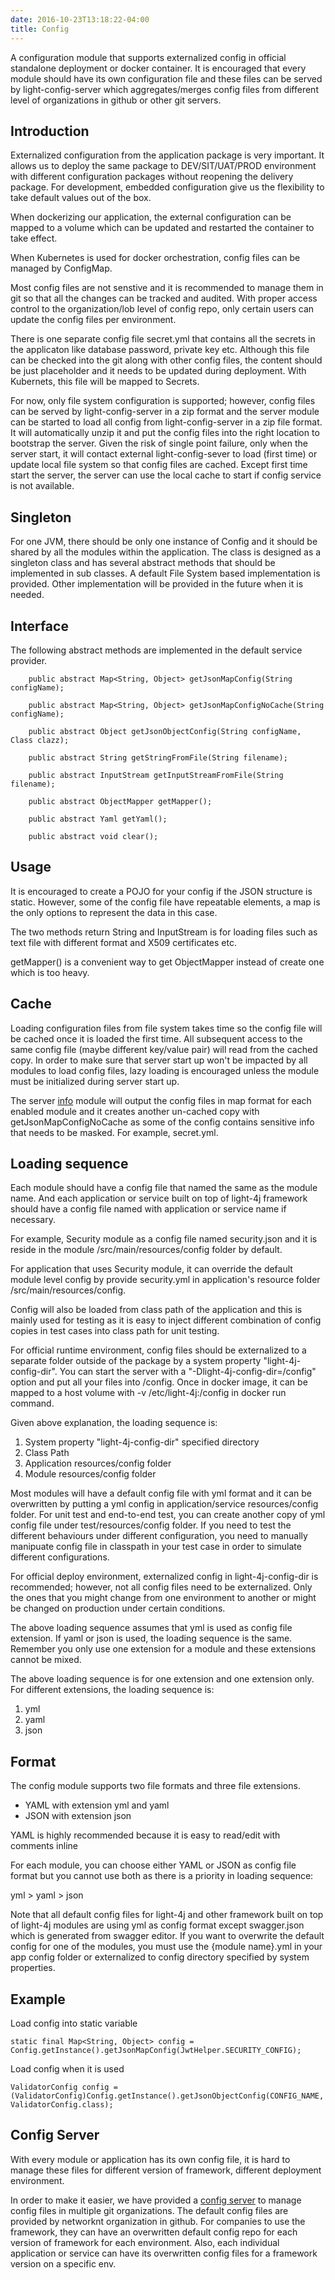 ```yaml
---
date: 2016-10-23T13:18:22-04:00
title: Config
---
```


A configuration module that supports externalized config in official standalone
deployment or docker container. It is encouraged that every module should have
its own configuration file and these files can be served by light-config-server
which aggregates/merges config files from different level of organizations in
github or other git servers.


## Introduction

Externalized configuration from the application package is very important. It
allows us to deploy the same package to DEV/SIT/UAT/PROD environment with 
different configuration packages without reopening the delivery package. For
development, embedded configuration give us the flexibility to take default
values out of the box.

When dockerizing our application, the external configuration can be mapped to a
volume which can be updated and restarted the container to take effect.

When Kubernetes is used for docker orchestration, config files can be managed by
ConfigMap.

Most config files are not senstive and it is recommended to manage them in git
so that all the changes can be tracked and audited. With proper access control
to the organization/lob level of config repo, only certain users can update the
config files per environment. 

There is one separate config file secret.yml that contains all the secrets in
the applicaton like database password, private key etc. Although this file can
be checked into the git along with other config files, the content should be
just placeholder and it needs to be updated during deployment. With Kubernets,
this file will be mapped to Secrets.


For now, only file system configuration is supported; however, config files
can be served by light-config-server in a zip format and the server module
can be started to load all config from light-config-server in a zip file
format. It will automatically unzip it and put the config files into the 
right location to bootstrap the server. Given the risk of single point failure, 
only when the server start, it will contact external light-config-sever to load 
(first time) or update local file system so that config files are cached. Except 
first time start the server, the server can use the local cache to start if 
config service is not available.



## Singleton

For one JVM, there should be only one instance of Config and it should be
shared by all the modules within the application. The class is designed as a
singleton class and has several abstract methods that should be implemented
in sub classes. A default File System based implementation is provided. Other
implementation will be provided in the future when it is needed.
 
## Interface

The following abstract methods are implemented in the default service provider.

```
    public abstract Map<String, Object> getJsonMapConfig(String configName);

    public abstract Map<String, Object> getJsonMapConfigNoCache(String configName);

    public abstract Object getJsonObjectConfig(String configName, Class clazz);

    public abstract String getStringFromFile(String filename);

    public abstract InputStream getInputStreamFromFile(String filename);

    public abstract ObjectMapper getMapper();

    public abstract Yaml getYaml();

    public abstract void clear();

```

## Usage

It is encouraged to create a POJO for your config if the JSON structure is static.
However, some of the config file have repeatable elements, a map is the only
options to represent the data in this case.

The two methods return String and InputStream is for loading files such as text
file with different format and X509 certificates etc.

getMapper() is a convenient way to get ObjectMapper instead of create one which
is too heavy.


## Cache

Loading configuration files from file system takes time so the config file will
be cached once it is loaded the first time. All subsequent access to the same
config file (maybe different key/value pair) will read from the cached copy.
In order to make sure that server start up won't be impacted by all modules to
load config files, lazy loading is encouraged unless the module must be
initialized during server start up.

The server [info](https://networknt.github.io/light-4j/other/info/) 
module will output the config files in map format for each enabled module and 
it creates another un-cached copy with getJsonMapConfigNoCache as some of the 
config contains sensitive info that needs to be masked. For example, secret.yml.


## Loading sequence

Each module should have a config file that named the same as the module name. And
each application or service built on top of light-4j framework should have a
config file named with application or service name if necessary. 

For example, Security module as a config file named security.json and it is
reside in the module /src/main/resources/config folder by default.

For application that uses Security module, it can override the default module
level config by provide security.yml in application's resource folder 
/src/main/resources/config.

Config will also be loaded from class path of the application and this is
mainly used for testing as it is easy to inject different combination of
config copies in test cases into class path for unit testing.

For official runtime environment, config files should be externalized to a
separate folder outside of the package by a system property
"light-4j-config-dir". You can start the server with
a "-Dlight-4j-config-dir=/config" option and put all your files
into /config. Once in docker image, it can be mapped to a host volume
with -v /etc/light-4j:/config in docker run command.

Given above explanation, the loading sequence is:

1. System property "light-4j-config-dir" specified directory
2. Class Path
3. Application resources/config folder
4. Module resources/config folder

Most modules will have a default config file with yml format and it can be
overwritten by putting a yml config in application/service resources/config
folder. For unit test and end-to-end test, you can create another copy of
yml config file under test/resources/config folder. If you need to test the
different behaviours under different configuration, you need to manually
manipuate config file in classpath in your test case in order to simulate
different configurations. 

For official deploy environment, externalized config in light-4j-config-dir
is recommended; however, not all config files need to be externalized. Only
the ones that you might change from one environment to another or might be
changed on production under certain conditions. 

The above loading sequence assumes that yml is used as config file extension. If
yaml or json is used, the loading sequence is the same. Remember you only use
one extension for a module and these extensions cannot be mixed. 

The above loading sequence is for one extension and one extension only. For
different extensions, the loading sequence is:

1. yml
2. yaml
3. json


## Format

The config module supports two file formats and three file extensions.

* YAML with extension yml and yaml
* JSON with extension json

YAML is highly recommended because it is easy to read/edit with comments inline

For each module, you can choose either YAML or JSON as config file format but
you cannot use both as there is a priority in loading sequence: 

yml > yaml > json

Note that all default config files for light-4j and other framework built on
top of light-4j modules are using yml as config format except swagger.json
which is generated from swagger editor. If you want to overwrite the default
config for one of the modules, you must use the {module name}.yml in your app
config folder or externalized to config directory specified by system properties.


## Example

Load config into static variable

```
static final Map<String, Object> config = Config.getInstance().getJsonMapConfig(JwtHelper.SECURITY_CONFIG);
```

Load config when it is used

```
ValidatorConfig config = (ValidatorConfig)Config.getInstance().getJsonObjectConfig(CONFIG_NAME, ValidatorConfig.class);
```

## Config Server

With every module or application has its own config file, it is hard to manage
these files for different version of framework, different deployment environment.

In order to make it easier, we have provided a [config server](https://github.com/networknt/light-config-server) 
to manage config files in multiple git organizations. The default config files
are provided by networknt organization in github. For companies to use
the framework, they can have an overwritten default config repo for each version
of framework for each environment. Also, each individual application or service
can have its overwritten config files for a framework version on a specific env.

